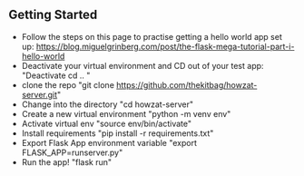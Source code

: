 ## Getting Started

- Follow the steps on this page to practise getting a hello world app set up: https://blog.miguelgrinberg.com/post/the-flask-mega-tutorial-part-i-hello-world
- Deactivate your virtual environment and CD out of your test app: "Deactivate
cd .. "
- clone the repo "git clone https://github.com/thekitbag/howzat-server.git"
- Change into the directory "cd howzat-server"
- Create a new virtual environment "python -m venv env"
- Activate virtual env "source env/bin/activate"
- Install requirements "pip install -r requirements.txt"
- Export Flask App environment variable "export FLASK_APP=runserver.py"
- Run the app! "flask run"



